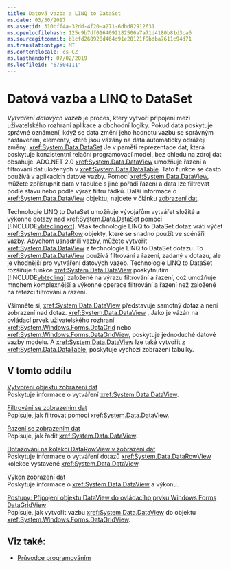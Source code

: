 ```yaml
---
title: Datová vazba a LINQ to DataSet
ms.date: 03/30/2017
ms.assetid: 310bff4a-32dd-4f20-a271-6dbd82912631
ms.openlocfilehash: 125c9b7df0164092182506a7a71d4180b81d3ca6
ms.sourcegitcommit: b1cfd260928d464d91e20121f9bdba7611c94d71
ms.translationtype: MT
ms.contentlocale: cs-CZ
ms.lasthandoff: 07/02/2019
ms.locfileid: "67504111"
---
```

# <a name="data-binding-and-linq-to-dataset"></a>Datová vazba a LINQ to DataSet
*Vytváření datových vazeb* je proces, který vytvoří připojení mezi uživatelského rozhraní aplikace a obchodní logiky. Pokud data poskytuje správné oznámení, když se data změní jeho hodnotu vazbu se správným nastavením, elementy, které jsou vázány na data automaticky odrážejí změny. <xref:System.Data.DataSet> Je v paměti reprezentace dat, která poskytuje konzistentní relační programovací model, bez ohledu na zdroj dat obsahuje. ADO.NET 2.0 <xref:System.Data.DataView> umožňuje řazení a filtrování dat uložených v <xref:System.Data.DataTable>. Tato funkce se často používá v aplikacích datové vazby. Pomocí <xref:System.Data.DataView>, můžete zpřístupnit data v tabulce s jiné pořadí řazení a data lze filtrovat podle stavu nebo podle výraz filtru řádků. Další informace o <xref:System.Data.DataView> objektu, najdete v článku [zobrazení dat](../../../../docs/framework/data/adonet/dataset-datatable-dataview/dataviews.md).  
  
 Technologie LINQ to DataSet umožňuje vývojářům vytvářet složité a výkonné dotazy nad <xref:System.Data.DataSet> pomocí [!INCLUDE[vbteclinqext](../../../../includes/vbteclinqext-md.md)]. Však technologie LINQ to DataSet dotaz vrátí výčet <xref:System.Data.DataRow> objekty, které se snadno použít ve scénáři vazby. Abychom usnadnili vazby, můžete vytvořit <xref:System.Data.DataView> z technologie LINQ to DataSet dotazu. To <xref:System.Data.DataView> používá filtrování a řazení, zadaný v dotazu, ale je vhodnější pro vytváření datových vazeb. Technologie LINQ to DataSet rozšiřuje funkce <xref:System.Data.DataView> poskytnutím [!INCLUDE[vbteclinq](../../../../includes/vbteclinq-md.md)] založené na výrazu filtrování a řazení, což umožňuje mnohem komplexnější a výkonné operace filtrování a řazení než založené na řetězci filtrování a řazení.  
  
 Všimněte si, <xref:System.Data.DataView> představuje samotný dotaz a není zobrazení nad dotaz. <xref:System.Data.DataView> , Jako je vázán na ovládací prvek uživatelského rozhraní <xref:System.Windows.Forms.DataGrid> nebo <xref:System.Windows.Forms.DataGridView>, poskytuje jednoduché datové vazby modelu. A <xref:System.Data.DataView> lze také vytvořit z <xref:System.Data.DataTable>, poskytuje výchozí zobrazení tabulky.  
  
## <a name="in-this-section"></a>V tomto oddílu  
 [Vytvoření objektu zobrazení dat](../../../../docs/framework/data/adonet/creating-a-dataview-object-linq-to-dataset.md)  
 Poskytuje informace o vytváření <xref:System.Data.DataView>.  
  
 [Filtrování se zobrazením dat](../../../../docs/framework/data/adonet/filtering-with-dataview-linq-to-dataset.md)  
 Popisuje, jak filtrovat pomocí <xref:System.Data.DataView>.  
  
 [Řazení se zobrazením dat](../../../../docs/framework/data/adonet/sorting-with-dataview-linq-to-dataset.md)  
 Popisuje, jak řadit <xref:System.Data.DataView>.  
  
 [Dotazování na kolekci DataRowView v zobrazení dat](../../../../docs/framework/data/adonet/querying-the-datarowview-collection-in-a-dataview.md)  
 Poskytuje informace o vytváření dotazů <xref:System.Data.DataRowView> kolekce vystavené <xref:System.Data.DataView>.  
  
 [Výkon zobrazení dat](../../../../docs/framework/data/adonet/dataview-performance.md)  
 Poskytuje informace o <xref:System.Data.DataView> a výkonu.  
  
 [Postupy: Připojení objektu DataView do ovládacího prvku Windows Forms DataGridView](../../../../docs/framework/data/adonet/how-to-bind-a-dataview-object-to-a-winforms-datagridview-control.md)  
 Popisuje, jak vytvořit vazbu <xref:System.Data.DataView> do objektu <xref:System.Windows.Forms.DataGridView>.  
  
## <a name="see-also"></a>Viz také:

- [Průvodce programováním](../../../../docs/framework/data/adonet/programming-guide-linq-to-dataset.md)
